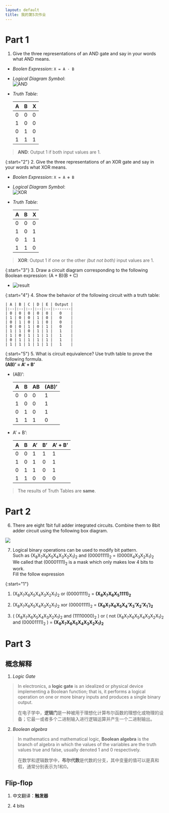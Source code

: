 ```yaml
---
layout: default
title: 我的第5次作业
---
```


# Part 1

1. Give the three representations of an AND gate and say in your words what AND means.
 
* *Boolen Expression*: `X = A · B`  
* *Logical Diagram Symbol*:   
![AND](images/hw05/ANDgate.png)  
* *Truth Table*:

    | A | B | X    |
    |:--|:--|:-----|
    | 0 | 0 | 0    |
    | 1 | 0 | 0    |
    | 0 | 1 | 0    |
    | 1 | 1 | 1    |

>**AND**: Output 1 if both input values are 1.

{:start="2"}
2. Give the three representations of an XOR gate and say in your words what XOR means.

* *Boolen Expression*: `X = A ⊕ B`  
* *Logical Diagram Symbol*:   
![XOR](images/hw05/XORgate.png)  
* *Truth Table*:

    | A | B | X    |
    |:--|:--|:-----|
    | 0 | 0 | 0    |
    | 1 | 0 | 1    |
    | 0 | 1 | 1    |
    | 1 | 1 | 0    |

>**XOR**: Output 1 if one or the other *(but not both)* input values are 1.

{:start="3"}
3. Draw a circuit diagram corresponding to the following Boolean expression: (A + B)(B + C)

* ![result](images/hw05/(A+B)(B+C).png)

{:start="4"}
4. Show the behavior of the following circuit with a truth table:

    | A | B | C | D | E | Output |
    |:--|:--|:--|:--|:--|:-------|
    | 0 | 0 | 0 | 0 | 0 |   0    |
    | 1 | 0 | 0 | 1 | 0 |   0    |
    | 0 | 1 | 0 | 1 | 0 |   0    |
    | 0 | 0 | 1 | 0 | 1 |   0    |
    | 1 | 1 | 0 | 1 | 1 |   1    |
    | 1 | 0 | 1 | 1 | 1 |   1    |
    | 0 | 1 | 1 | 1 | 1 |   1    |
    | 1 | 1 | 1 | 1 | 1 |   1    |

{:start="5"}
5. What is circuit equivalence? Use truth table to prove the following formula.  
**(AB)’ = A’ + B’**

* (AB)’:  

    | A | B | AB   | (AB)’ |
    |:--|:--|:-----|:------|
    | 0 | 0 | 0    | 1     |
    | 1 | 0 | 0    | 1     |
    | 0 | 1 | 0    | 1     |
    | 1 | 1 | 1    | 0     |

* A’ + B’: 

    | A | B | A’ | B’ | A’ + B’ |
    |:--|:--|:---|:---|:--------|
    | 0 | 0 | 1  | 1  |    1    |
    | 1 | 0 | 1  | 0  |    1    |
    | 0 | 1 | 1  | 0  |    1    |
    | 1 | 1 | 0  | 0  |    0    |

> The results of Truth Tables are **same**.

# Part 2

6. There are eight 1bit full adder integrated circuits. Combine them to 8bit adder circuit using the following box diagram.

![](images/hw05/8bitadder.jpg)

7. Logical binary operations can be used to modify bit pattern.  
Such as  (X<sub>8</sub>X<sub>7</sub>X<sub>6</sub>X<sub>5</sub>X<sub>4</sub>X<sub>3</sub>X<sub>2</sub>X<sub>1</sub>)<sub>2</sub> and (00001111)<sub>2</sub> = (0000X<sub>4</sub>X<sub>3</sub>X<sub>2</sub>X<sub>1</sub>)<sub>2</sub>  
We called that (00001111)<sub>2</sub> is a mask which only makes low 4 bits to work.  
Fill the follow expression

{:start="1"}
1. (X<sub>8</sub>X<sub>7</sub>X<sub>6</sub>X<sub>5</sub>X<sub>4</sub>X<sub>3</sub>X<sub>2</sub>X<sub>1</sub>)<sub>2</sub> or (00001111)<sub>2</sub> = 
<b>(X<sub>8</sub>X<sub>7</sub>X<sub>6</sub>X<sub>5</sub>1111)<sub>2</sub></b>

2. (X<sub>8</sub>X<sub>7</sub>X<sub>6</sub>X<sub>5</sub>X<sub>4</sub>X<sub>3</sub>X<sub>2</sub>X<sub>1</sub>)<sub>2</sub>
xor (00001111)<sub>2</sub> = 
<b>(X<sub>8</sub>X<sub>7</sub>X<sub>6</sub>X<sub>5</sub>X<sub>4</sub>’X<sub>3</sub>’X<sub>2</sub>’X<sub>1</sub>’)<sub>2</sub></b>

3. ( (X<sub>8</sub>X<sub>7</sub>X<sub>6</sub>X<sub>5</sub>X<sub>4</sub>X<sub>3</sub>X<sub>2</sub>X<sub>1</sub>)<sub>2</sub> and (11110000)<sub>2</sub> ) or ( not (X<sub>8</sub>X<sub>7</sub>X<sub>6</sub>X<sub>5</sub>X<sub>4</sub>X<sub>3</sub>X<sub>2</sub>X<sub>1</sub>)<sub>2</sub> and (00001111)<sub>2</sub> ) = 
<b>(X<sub>8</sub>X<sub>7</sub>X<sub>6</sub>X<sub>5</sub>X<sub>4</sub>X<sub>3</sub>X<sub>2</sub>X<sub>1</sub>)<sub>2</sub></b>

# Part 3

## 概念解释

1. *Logic Gate*  
> In electronics, a **logic gate** is an idealized or physical device implementing a Boolean function; that is, it performs a logical operation on one or more binary inputs and produces a single binary output.  
>
> 在电子学中，**逻辑门**是一种被用于理想化计算布尔函数的理想化或物理的设备；它最一或者多个二进制输入进行逻辑运算并产生一个二进制输出。

2. *Boolean algebra*  
>In mathematics and mathematical logic, **Boolean algebra** is the branch of algebra in which the values of the variables are the truth values true and false, usually denoted 1 and 0 respectively.  
>
>在数学和逻辑数学中，**布尔代数**是代数的分支，其中变量的值可以是真和假，通常分别表示为1和0。

## Flip-flop

1. 中文翻译：**触发器**

2. 4 bits